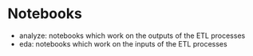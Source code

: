 # Notebooks
- analyze: notebooks which work on the outputs of the ETL processes
- eda: notebooks which work on the inputs of the ETL processes
